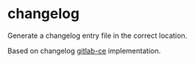 # changelog
Generate a changelog entry file in the correct location.

Based on changelog [gitlab-ce](https://gitlab.com/gitlab-org/gitlab-ce/blob/master/bin/changelog) implementation.
